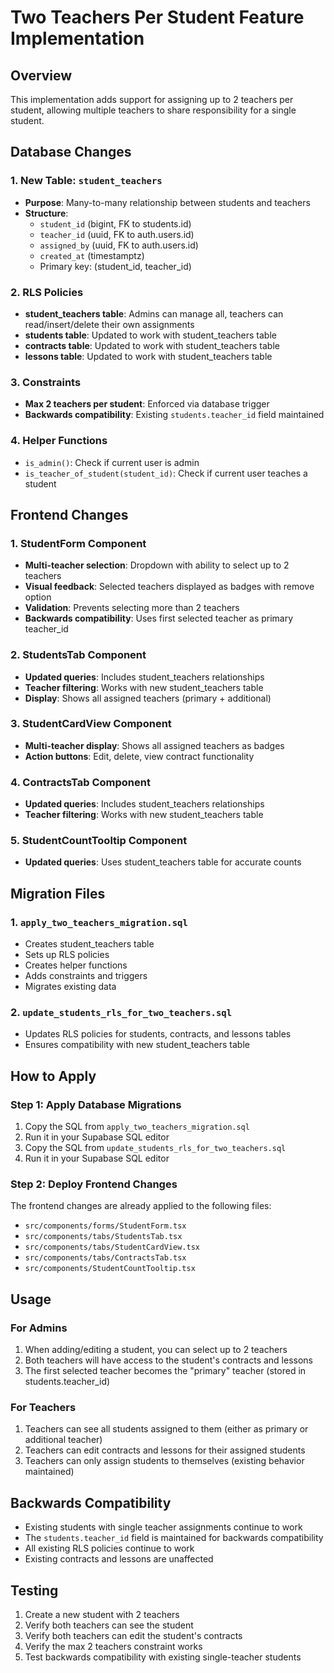 # Two Teachers Per Student Feature Implementation

## Overview
This implementation adds support for assigning up to 2 teachers per student, allowing multiple teachers to share responsibility for a single student.

## Database Changes

### 1. New Table: `student_teachers`
- **Purpose**: Many-to-many relationship between students and teachers
- **Structure**:
  - `student_id` (bigint, FK to students.id)
  - `teacher_id` (uuid, FK to auth.users.id)
  - `assigned_by` (uuid, FK to auth.users.id)
  - `created_at` (timestamptz)
  - Primary key: (student_id, teacher_id)

### 2. RLS Policies
- **student_teachers table**: Admins can manage all, teachers can read/insert/delete their own assignments
- **students table**: Updated to work with student_teachers table
- **contracts table**: Updated to work with student_teachers table
- **lessons table**: Updated to work with student_teachers table

### 3. Constraints
- **Max 2 teachers per student**: Enforced via database trigger
- **Backwards compatibility**: Existing `students.teacher_id` field maintained

### 4. Helper Functions
- `is_admin()`: Check if current user is admin
- `is_teacher_of_student(student_id)`: Check if current user teaches a student

## Frontend Changes

### 1. StudentForm Component
- **Multi-teacher selection**: Dropdown with ability to select up to 2 teachers
- **Visual feedback**: Selected teachers displayed as badges with remove option
- **Validation**: Prevents selecting more than 2 teachers
- **Backwards compatibility**: Uses first selected teacher as primary teacher_id

### 2. StudentsTab Component
- **Updated queries**: Includes student_teachers relationships
- **Teacher filtering**: Works with new student_teachers table
- **Display**: Shows all assigned teachers (primary + additional)

### 3. StudentCardView Component
- **Multi-teacher display**: Shows all assigned teachers as badges
- **Action buttons**: Edit, delete, view contract functionality

### 4. ContractsTab Component
- **Updated queries**: Includes student_teachers relationships
- **Teacher filtering**: Works with new student_teachers table

### 5. StudentCountTooltip Component
- **Updated queries**: Uses student_teachers table for accurate counts

## Migration Files

### 1. `apply_two_teachers_migration.sql`
- Creates student_teachers table
- Sets up RLS policies
- Creates helper functions
- Adds constraints and triggers
- Migrates existing data

### 2. `update_students_rls_for_two_teachers.sql`
- Updates RLS policies for students, contracts, and lessons tables
- Ensures compatibility with new student_teachers table

## How to Apply

### Step 1: Apply Database Migrations
1. Copy the SQL from `apply_two_teachers_migration.sql`
2. Run it in your Supabase SQL editor
3. Copy the SQL from `update_students_rls_for_two_teachers.sql`
4. Run it in your Supabase SQL editor

### Step 2: Deploy Frontend Changes
The frontend changes are already applied to the following files:
- `src/components/forms/StudentForm.tsx`
- `src/components/tabs/StudentsTab.tsx`
- `src/components/tabs/StudentCardView.tsx`
- `src/components/tabs/ContractsTab.tsx`
- `src/components/StudentCountTooltip.tsx`

## Usage

### For Admins
1. When adding/editing a student, you can select up to 2 teachers
2. Both teachers will have access to the student's contracts and lessons
3. The first selected teacher becomes the "primary" teacher (stored in students.teacher_id)

### For Teachers
1. Teachers can see all students assigned to them (either as primary or additional teacher)
2. Teachers can edit contracts and lessons for their assigned students
3. Teachers can only assign students to themselves (existing behavior maintained)

## Backwards Compatibility
- Existing students with single teacher assignments continue to work
- The `students.teacher_id` field is maintained for backwards compatibility
- All existing RLS policies continue to work
- Existing contracts and lessons are unaffected

## Testing
1. Create a new student with 2 teachers
2. Verify both teachers can see the student
3. Verify both teachers can edit the student's contracts
4. Verify the max 2 teachers constraint works
5. Test backwards compatibility with existing single-teacher students
